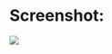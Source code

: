 # Screenshot:
![](NASA%20James%20Webb%20Telescope%20Home%20Page%20Replica%20Using%20HTML%20And%20CSS/NASA/Image/Screenshot.png)
